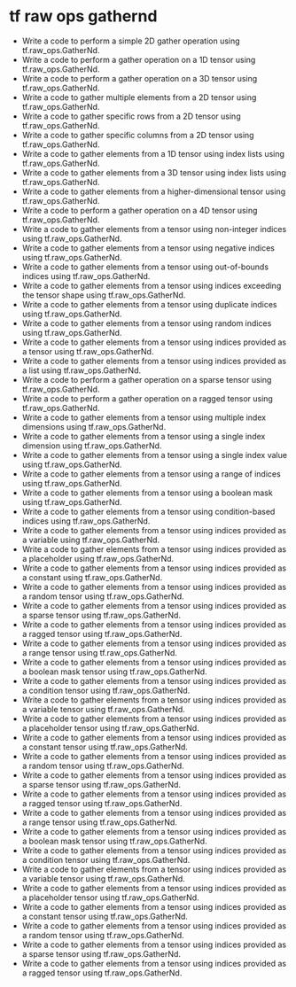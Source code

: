 # tf raw ops gathernd

- Write a code to perform a simple 2D gather operation using tf.raw_ops.GatherNd.
- Write a code to perform a gather operation on a 1D tensor using tf.raw_ops.GatherNd.
- Write a code to perform a gather operation on a 3D tensor using tf.raw_ops.GatherNd.
- Write a code to gather multiple elements from a 2D tensor using tf.raw_ops.GatherNd.
- Write a code to gather specific rows from a 2D tensor using tf.raw_ops.GatherNd.
- Write a code to gather specific columns from a 2D tensor using tf.raw_ops.GatherNd.
- Write a code to gather elements from a 1D tensor using index lists using tf.raw_ops.GatherNd.
- Write a code to gather elements from a 3D tensor using index lists using tf.raw_ops.GatherNd.
- Write a code to gather elements from a higher-dimensional tensor using tf.raw_ops.GatherNd.
- Write a code to perform a gather operation on a 4D tensor using tf.raw_ops.GatherNd.
- Write a code to gather elements from a tensor using non-integer indices using tf.raw_ops.GatherNd.
- Write a code to gather elements from a tensor using negative indices using tf.raw_ops.GatherNd.
- Write a code to gather elements from a tensor using out-of-bounds indices using tf.raw_ops.GatherNd.
- Write a code to gather elements from a tensor using indices exceeding the tensor shape using tf.raw_ops.GatherNd.
- Write a code to gather elements from a tensor using duplicate indices using tf.raw_ops.GatherNd.
- Write a code to gather elements from a tensor using random indices using tf.raw_ops.GatherNd.
- Write a code to gather elements from a tensor using indices provided as a tensor using tf.raw_ops.GatherNd.
- Write a code to gather elements from a tensor using indices provided as a list using tf.raw_ops.GatherNd.
- Write a code to perform a gather operation on a sparse tensor using tf.raw_ops.GatherNd.
- Write a code to perform a gather operation on a ragged tensor using tf.raw_ops.GatherNd.
- Write a code to gather elements from a tensor using multiple index dimensions using tf.raw_ops.GatherNd.
- Write a code to gather elements from a tensor using a single index dimension using tf.raw_ops.GatherNd.
- Write a code to gather elements from a tensor using a single index value using tf.raw_ops.GatherNd.
- Write a code to gather elements from a tensor using a range of indices using tf.raw_ops.GatherNd.
- Write a code to gather elements from a tensor using a boolean mask using tf.raw_ops.GatherNd.
- Write a code to gather elements from a tensor using condition-based indices using tf.raw_ops.GatherNd.
- Write a code to gather elements from a tensor using indices provided as a variable using tf.raw_ops.GatherNd.
- Write a code to gather elements from a tensor using indices provided as a placeholder using tf.raw_ops.GatherNd.
- Write a code to gather elements from a tensor using indices provided as a constant using tf.raw_ops.GatherNd.
- Write a code to gather elements from a tensor using indices provided as a random tensor using tf.raw_ops.GatherNd.
- Write a code to gather elements from a tensor using indices provided as a sparse tensor using tf.raw_ops.GatherNd.
- Write a code to gather elements from a tensor using indices provided as a ragged tensor using tf.raw_ops.GatherNd.
- Write a code to gather elements from a tensor using indices provided as a range tensor using tf.raw_ops.GatherNd.
- Write a code to gather elements from a tensor using indices provided as a boolean mask tensor using tf.raw_ops.GatherNd.
- Write a code to gather elements from a tensor using indices provided as a condition tensor using tf.raw_ops.GatherNd.
- Write a code to gather elements from a tensor using indices provided as a variable tensor using tf.raw_ops.GatherNd.
- Write a code to gather elements from a tensor using indices provided as a placeholder tensor using tf.raw_ops.GatherNd.
- Write a code to gather elements from a tensor using indices provided as a constant tensor using tf.raw_ops.GatherNd.
- Write a code to gather elements from a tensor using indices provided as a random tensor using tf.raw_ops.GatherNd.
- Write a code to gather elements from a tensor using indices provided as a sparse tensor using tf.raw_ops.GatherNd.
- Write a code to gather elements from a tensor using indices provided as a ragged tensor using tf.raw_ops.GatherNd.
- Write a code to gather elements from a tensor using indices provided as a range tensor using tf.raw_ops.GatherNd.
- Write a code to gather elements from a tensor using indices provided as a boolean mask tensor using tf.raw_ops.GatherNd.
- Write a code to gather elements from a tensor using indices provided as a condition tensor using tf.raw_ops.GatherNd.
- Write a code to gather elements from a tensor using indices provided as a variable tensor using tf.raw_ops.GatherNd.
- Write a code to gather elements from a tensor using indices provided as a placeholder tensor using tf.raw_ops.GatherNd.
- Write a code to gather elements from a tensor using indices provided as a constant tensor using tf.raw_ops.GatherNd.
- Write a code to gather elements from a tensor using indices provided as a random tensor using tf.raw_ops.GatherNd.
- Write a code to gather elements from a tensor using indices provided as a sparse tensor using tf.raw_ops.GatherNd.
- Write a code to gather elements from a tensor using indices provided as a ragged tensor using tf.raw_ops.GatherNd.